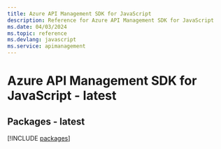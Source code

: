 ```yaml
---
title: Azure API Management SDK for JavaScript
description: Reference for Azure API Management SDK for JavaScript
ms.date: 04/03/2024
ms.topic: reference
ms.devlang: javascript
ms.service: apimanagement
---
```

# Azure API Management SDK for JavaScript - latest
## Packages - latest
[!INCLUDE [packages](api-management-index.md)]